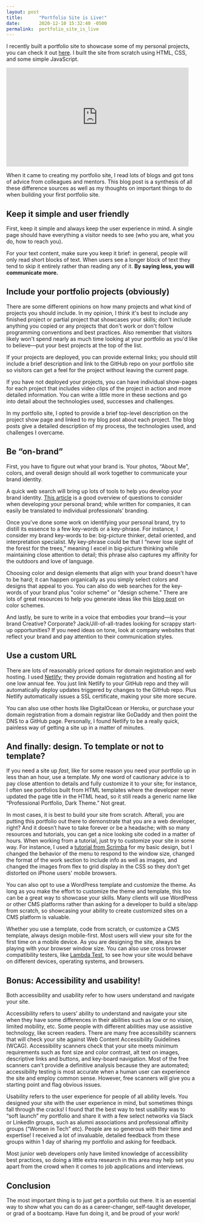 ```yaml
---
layout: post
title:      "Portfolio Site is Live!"
date:       2020-12-10 15:32:40 -0500
permalink:  portfolio_site_is_live
---
```



I recently built a portfolio site to showcase some of my personal projects, you can check it out [here](https://www.leonorcolbert.com). I built the site from scratch using HTML, CSS, and some simple JavaScript.

<iframe src="https://giphy.com/embed/ytbg9ZKXhD6lw7ebRV" width="480" height="260" frameBorder="0" allowFullScreen></iframe>

When it came to creating my portfolio site, I read lots of blogs and got tons of advice from colleagues and mentors. This blog post is a synthesis of all these difference sources as well as my thoughts on important things to do when building your first portfolio site.

## Keep it simple and user friendly

First, keep it simple and always keep the user experience in mind. A single page should have everything a visitor needs to see (who you are, what you do, how to reach you).

For your text content, make sure you keep it brief: in general, people will only read short blocks of text. When users see a longer block of text they tend to skip it entirely rather than reading any of it. **By saying less, you will communicate more.**


## Include your portfolio projects (obviously)

There are some different opinions on how many projects and what kind of projects you should include. In my opinion, I think it's best to include any finished project or partial project that showcases your skills; don't include anything you copied or any projects that don't work or don't follow programming conventions and best practices. Also remember that visitors likely won't spend nearly as much time looking at your portfolio as you'd like to believe—put your best projects at the top of the list.

If your projects are deployed, you can provide external links; you should still include a brief description and link to the GitHub repo on your portfolio site so visitors can get a feel for the project without leaving the current page.

If you have not deployed your projects, you can have individual show-pages for each project that includes video clips of the project in action and more detailed information. You can write a little more in these sections and go into detail  about the technologies used, successes and challenges.

In my portfolio site, I opted to provide a brief top-level description on the project show page and linked to my blog post about each project. The blog posts give a detailed description of my process, the technologies used, and challenges I overcame.


## Be “on-brand”

First, you have to figure out what your brand is. Your photos, “About Me”, colors, and overall design should all work together to communicate your brand identity.

A quick web search will bring up lots of tools to help you develop your brand identity. [This article](https://fabrikbrands.com/how-to-create-a-brand-identity/) is a good overview of questions to consider when developing your personal brand; while written for companies, it can easily be translated to individual professionals’ branding.

Once you've done some work on identifying your personal brand, try to distill its essence to a few key-words or a key-phrase. For instance, I consider my brand key-words to be: big-picture thinker, detail oriented, and interpretation specialist. My key-phrase could be that I “never lose sight of the forest for the trees,” meaning I excel in big-picture thinking while maintaining close attention to detail; this phrase also captures my affinity for the outdoors and love of language.

Choosing color and design elements that align with your brand doesn't have to be hard; it can happen organically as you simply select colors and designs that appeal to you. You can also do web searches for the key-words of your brand plus "color scheme" or "design scheme." There are lots of great resources to help you generate ideas like this [blog post](https://visme.co/blog/website-color-schemes/) on color schemes.

And lastly, be sure to write in a voice that embodies your brand—is your brand Creative? Corporate? Jack/Jill-of-all-trades looking for scrappy start-up opportunities? If you need ideas on tone, look at company websites that reflect your brand and pay attention to their communication styles.


## Use a custom URL

There are lots of reasonably priced options for domain registration and web hosting. I used [Netlify](https://www.netlify.com/); they provide domain registration and hosting all for one low annual fee. You just link Netlify to your GitHub repo and they will automatically deploy updates triggered by changes to the GitHub repo. Plus Netlify automatically issues a SSL certificate, making your site more secure.

You can also use other hosts like DigitalOcean or Heroku, or purchase your domain registration from a domain registrar like GoDaddy and then point the DNS to a GitHub page. Personally, I found Netlify to be a really quick, painless way of getting a site up in a matter of minutes. 

## And finally: design. To template or not to template?

If you need a site up *fast*, like for some reason you need your portfolio up in less than an hour, use a template. My one word of cautionary advice is to pay close attention to details and fully customize it to your site; for instance, I often see portfolios built from HTML templates where the developer never updated the page title in the HTML head, so it still reads a generic name like “Professional Portfolio, Dark Theme.” Not great.

In most cases, it is best to build your site from scratch. Afterall, you are putting this portfolio out there to demonstrate that you are a web developer, right? And it doesn’t have to take forever or be a headache; with so many resources and tutorials, you can get a nice looking site coded in a matter of hours. When working from a tutorial, just try to customize your site in some way. For instance, I used a [tutorial from Scrimba](https://scrimba.com/learn/portfolio) for my basic design, but I changed the behavior of the menu to respond to the window size, changed the format of the work section to include info as well as images, and changed the images from flex to grid display in the CSS so they don't get distorted on iPhone users' mobile browsers.

You can also opt to use a WordPress template and customize the theme. As long as you make the effort to customize the theme and template, this too can be a great way to showcase your skills. Many clients will use WordPress or other CMS platforms rather than asking for a developer to build a site/app from scratch, so showcasing your ability to create customized sites on a CMS platform is valuable.

Whether you use a template, code from scratch, or customize a CMS template, always design mobile-first. Most users will view your site for the first time on a mobile device. As you are designing the site, always be playing with your browser window size. You can also use cross browser compatibility testers, like [Lambda Test](https://www.lambdatest.com/), to see how your site would behave on different devices, operating systems, and browsers.


## Bonus: Accessibility and usability!
Both accessibility and usability refer to how users understand and navigate your site.

Accessibility refers to users’ ability to understand and navigate your site when they have some differences in their abilities such as low or no vision, limited mobility, etc. Some people with different abilities may use assistive technology, like screen readers. There are many free accessibility scanners that will check your site against Web Content Accessibility Guidelines (WCAG). Accessibility scanners check that your site meets minimum requirements such as font size and color contrast, alt text on images, descriptive links and buttons, and key-board navigation. Most of the free scanners can't provide a definitive analysis because they are automated; accessibility testing is most accurate when a human user can experience the site and employ common sense. However, free scanners will give you a starting point and flag obvious issues.

Usability refers to the user experience for people of all ability levels. You designed your site with the user experience in mind, but sometimes things fall through the cracks! I found that the best way to test usability was to “soft launch” my portfolio and share it with a few select networks via Slack or LinkedIn groups, such as alumni associations and professional affinity groups (“Women in Tech” etc). People are so generous with their time and expertise! I received a lot of invaluable, detailed feedback from these groups within 1 day of sharing my portfolio and asking for feedback.

Most junior web developers only have limited knowledge of accessibility best practices, so doing a little extra research in this area may help set you apart from the crowd when it comes to job applications and interviews.


## Conclusion

The most important thing is to just get a portfolio out there. It is an essential way to show what you can do as a career-changer, self-taught developer, or grad of a bootcamp. Have fun doing it, and be proud of your work!

